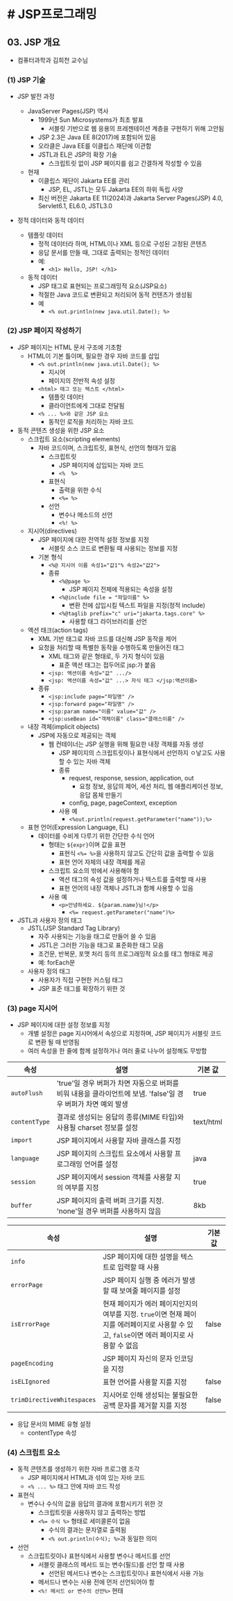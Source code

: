 # # JSP프로그래밍

## 03. JSP 개요

- 컴퓨터과학과 김희천 교수님

### (1) JSP 기술

- JSP 발전 과정
    - JavaServer Pages(JSP) 역사
        - 1999년 Sun Microsystems가 최초 발표
            - 서블릿 기반으로 웹 응용의 프레젠테이션 계층을 구현하기 위해 고안됨
        - JSP 2.3은 Java EE 8(2017)에 포함되어 있음
        - 오라클은 Java EE를 이클립스 재단에 이관함
        - JSTL과 EL은 JSP의 확장 기술
            - 스크립트릿 없이 JSP 페이지를 쉽고 간결하게 작성할 수 있음
    - 현재
        - 이클립스 재단이 Jakarta EE를 관리
            - JSP, EL, JSTL는 모두 Jakarta EE의 하위 독립 사양
        - 최신 버전은 Jakarta EE 11(2024)과 Jakarta Server Pages(JSP) 4.0, Servlet6.1, EL6.0, JSTL3.0

- 정적 데이터와 동적 데이터
    - 템플릿 데이터
        - 정적 데이터라 하며, HTML이나 XML 등으로 구성된 고정된 콘텐츠
        - 응답 문서를 만들 때, 그대로 출력되는 정적인 데이터
        - 예:
            - `<h1> Hello, JSP! </h1>`
    - 동적 데이터
        - JSP 태그로 표현되는 프로그래밍적 요소(JSP요소)
        - 적절한 Java 코드로 변환되고 처리되어 동적 컨텐츠가 생성됨
        - 예
            - `<% out.println(new java.util.Date(); %>`

### (2) JSP 페이지 작성하기

- JSP 페이지는 HTML 문서 구조에 기초함
    - HTML이 기본 틀이며, 필요한 경우 자바 코드를 삽입
        - `<% out.println(new java.util.Date(); %>`
            - 지시어
            - 페이지의 전반적 속성 설정
        - `<html> 태그 또는 텍스트 </html>`
            - 템플릿 데이터
            - 클라이언트에게 그대로 전달됨
        - `<% ... %>와 같은 JSP 요소`
            - 동적인 로직을 처리하는 자바 코드
- 동적 콘텐츠 생성을 위한 JSP 요소
    - 스크립트 요소(scripting elements)
        - 자바 코드이며, 스크립트릿, 표현식, 선언의 형태가 있음
            - 스크립트릿
                - JSP 페이지에 삽입되는 자바 코드
                - `<%  %>`
            - 표현식
                - 출력을 위한 수식
                - `<%= %>`
            - 선언
                - 변수나 메소드의 선언
                - `<%! %>`
    - 지시어(directives)
        - JSP 페이지에 대한 전역적 설정 정보를 지정
            - 서블릿 소스 코드로 변환될 때 사용되는 정보를 지정
        - 기본 형식
            - `<%@ 지시어 이름 속성1="값1"% 속성2="값2">`
            - 종류
                - `<%@page %>`
                    - JSP 페이지 전체에 적용되는 속성을 설정
                - `<%@include file = "파일이름" %>`
                    - 변환 전에 삽입시킬 텍스트 파일을 지정(정적 include)
                - `<%@taglib prefix="c" uri="jakarta.tags.core" %>`
                    - 사용할 태그 라이브러리를 선언
    - 액션 태크(action tags)
        - XML 기반 태그로 자바 코드를 대신해 JSP 동작을 제어
        - 요청을 처리할 때 특별한 동작을 수행하도록 만들어진 태그
            - XML 태그와 같은 형태로, 두 가지 형식이 있음
                - 표준 액션 태그는 접두어로 jsp:가 붙음
            - `<jsp: 액션이름 속성="값" .../>`
            - `<jsp: 액션이름 속성="값" ...> 자식 태그 </jsp:액션이름>`
        - 종류
            - `<jsp:include page="파일명" />`
            - `<jsp:forward page="파일명" />`
            - `<jsp:param name="이름" value="값" />`
            - `<jsp:useBean id="객체이름" class="클래스이름" />`
    - 내장 객체(implicit objects)
        - JSP에 자동으로 제공되는 객체
            - 웹 컨테이너는 JSP 실행을 위해 필요한 내장 객체를 자동 생성
                - JSP 페이지의 스크립트릿이나 표현식에서 선언하지 ㅇ낳고도 사용할 수 있는 자바 객체
                - 종류
                    - request, response, session, application, out
                        - 요청 정보, 응답의 제어, 세션 처리, 웹 애플리케이션 정보, 응답 몸체 만들기
                    - config, page, pageContext, exception
                - 사용 예
                    - `<%out.println(request.getParameter("name"));%>`
    - 표현 언어(Expression Language, EL)
        - 데이터를 수비게 다루기 위한 간단한 수식 언어
            - 형태는 `${expr}`이며 값을 표현
                - 표현식 `<%= %>`을 사용하지 않고도 간단히 값을 출력할 수 있음
                - 표현 언어 자체의 내장 객체를 제공
            - 스크립트 요소의 밖에서 사용해야 함
                - 액션 태그의 속성 값을 설정하거나 텍스트를 출력할 때 사용
                - 표현 언어의 내장 객체나 JSTL과 함께 사용할 수 있음
            - 사용 예
                - `<p>안녕하세요. ${param.name}님!</p>`
                    - `<%= request.getParameter("name")%>`
- JSTL과 사용자 정의 태그
    - JSTL(JSP Standard Tag Library)
        - 자주 사용되는 기능을 태그로 만들어 쓸 수 있음
        - JSTL은 그러한 기능을 태그로 표준화한 태그 모음
        - 조건문, 반복문, 포맷 처리 등의 프로그래밍적 요소를 태그 형태로 제공
        - 예: forEach문
    - 사용자 정의 태그
        - 사용자가 직접 구현한 커스텀 태그
        - JSP 표준 태그를 확장하기 위한 것

### (3) page 지시어

- JSP 페이지에 대한 설정 정보를 지정
    - 개별 설정은 page 지시어에서 속성으로 지정하며, JSP 페이지가 서블릿 코드로 변환 될 때 반영됨
    - 여러 속성을 한 줄에 함께 설정하거나 여러 줄로 나누어 설정해도 무방함

| 속성            | 설명                                                                    | 기본 값      |
|---------------|-----------------------------------------------------------------------|-----------|
| `autoFlush`   | 'true'일 경우 버퍼가 차면 자동으로 버퍼를 비워 내용을 클라이언트에 보냄. 'false'일 경우 버퍼가 차면 예외 발생 | true      |
| `contentType` | 결과로 생성되는 응답의 종류(MIME 타입)와 사용될 charset 정보를 설정                          | text/html |
| `import`      | JSP 페이지에서 사용할 자바 클래스를 지정                                              |           |
| `language`    | JSP 페이지의 스크립트 요소에서 사용할 프로그래밍 언어를 설정                                   | java      |
| `session`     | JSP 페이지에서 session 객체를 사용할 지의 여부를 지정                                   | true      |
| `buffer`      | JSP 페이지의 출력 버퍼 크기를 지정. 'none'일 경우 버퍼를 사용하지 않음                         | 8kb       |

| 속성                         | 설명                                                                                     | 기본 값  |
|----------------------------|----------------------------------------------------------------------------------------|-------|
| `info`                     | JSP 페이지에 대한 설명을 텍스트로 입력할 때 사용                                                          |       |
| `errorPage`                | JSP 페이지 실행 중 에러가 발생할 때 보여줄 페이지를 설정                                                     |       |
| `isErrorPage`              | 현재 페이지가 에러 페이지인지의 여부를 지정. `true`이면 현재 페이지를 에러페이지로 사용할 수 있고, `false`이면 에러 페이지로 사용할 수 없음 | false |
| `pageEncoding`             | JSP 페이지 자신의 문자 인코딩을 지정                                                                 |       |
| `isELIgnored`              | 표현 언어를 사용할 지를 지정                                                                       | false |
| `trimDirectiveWhitespaces` | 지시어로 인해 생성되는 불필요한 공백 문자를 제거할 지를 지정                                                     | false |

- 응답 문서의 MIME 유형 설정
    - contentType 속성

### (4) 스크립트 요소

- 동적 콘텐츠를 생성하기 위한 자바 프로그램 조각
    - JSP 페이지에서 HTML과 섞여 있는 자바 코드
    - `<% ... %>` 태그 안에 자바 코드 작성
- 표현식
    - 변수나 수식의 값을 응답의 결과에 포함시키기 위한 것
        - 스크립트릿을 사용하지 않고 출력하는 방법
        - `<%= 수식 %>` 형태로 세미콜론이 없음
            - 수식의 결과는 문자열로 출력됨
            - `<% out.println(수식); %>`과 동일한 의미
- 선언
    - 스크립트릿이나 표현식에서 사용할 변수나 메서드를 선언
        - 서블릿 클래스의 메서드 또는 변수(필드)를 선언 할 때 사용
            - 선언된 메서드나 변수는 스크립트릿이나 표현식에서 사용 가능
        - 메서드나 변수는 사용 전에 먼저 선언되어야 함
        - `<%! 메서드 or 변수의 선언%>` 현태
